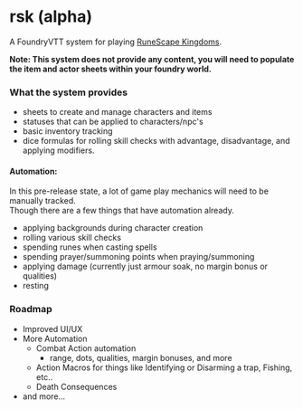 # rsk (alpha)
A FoundryVTT system for playing [RuneScape Kingdoms](https://steamforged.com/pages/runescape-kingdoms#products).

**Note: This system does not provide any content, you will need to populate the item and actor sheets within your foundry world.**

### What the system provides
* sheets to create and manage characters and items
* statuses that can be applied to characters/npc's
* basic inventory tracking
* dice formulas for rolling skill checks with advantage, disadvantage, and applying modifiers.

#### Automation:
In this pre-release state, a lot of game play mechanics will need to be manually tracked.    
Though there are a few things that have automation already.
- applying backgrounds during character creation
- rolling various skill checks
- spending runes when casting spells
- spending prayer/summoning points when praying/summoning
- applying damage (currently just armour soak, no margin bonus or qualities)
- resting

### Roadmap
* Improved UI/UX
* More Automation
    * Combat Action automation
        * range, dots, qualities, margin bonuses, and more
    * Action Macros for things like Identifying or Disarming a trap, Fishing, etc..
    * Death Consequences
* and more...